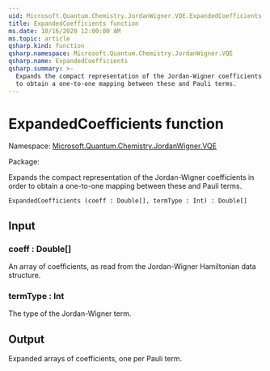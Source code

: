 ```yaml
---
uid: Microsoft.Quantum.Chemistry.JordanWigner.VQE.ExpandedCoefficients
title: ExpandedCoefficients function
ms.date: 10/16/2020 12:00:00 AM
ms.topic: article
qsharp.kind: function
qsharp.namespace: Microsoft.Quantum.Chemistry.JordanWigner.VQE
qsharp.name: ExpandedCoefficients
qsharp.summary: >-
  Expands the compact representation of the Jordan-Wigner coefficients in order
  to obtain a one-to-one mapping between these and Pauli terms.
---
```


# ExpandedCoefficients function

Namespace: [Microsoft.Quantum.Chemistry.JordanWigner.VQE](xref:Microsoft.Quantum.Chemistry.JordanWigner.VQE)

Package: [](https://nuget.org/packages/)


Expands the compact representation of the Jordan-Wigner coefficients in orderto obtain a one-to-one mapping between these and Pauli terms.

```Q#
ExpandedCoefficients (coeff : Double[], termType : Int) : Double[]
```


## Input

### coeff : Double[]

An array of coefficients, as read from the Jordan-Wigner Hamiltonian data structure.


### termType : Int

The type of the Jordan-Wigner term.



## Output

Expanded arrays of coefficients, one per Pauli term.